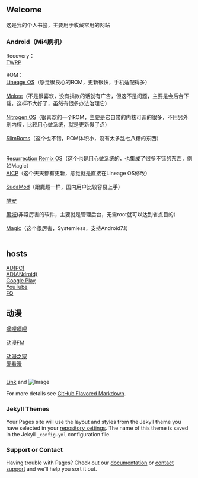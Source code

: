 ## Welcome 

这是我的个人书签，主要用于收藏常用的网站

### Android（Mi4刷机）

Recovery：                                                                                                                                                                                                                                            
[TWRP](https://twrp.me/)

ROM：                                                                                                                                                                                                                                  
[Lineage OS](https://download.lineageos.org/)（感觉很良心的ROM，更新很快，手机适配得多）                                                                                                                                                                           
[Mokee](https://download.mokeedev.com/)（不是很喜欢，没有捐款的话就有广告，但这不是问题，主要是会后台下载，这样不大好了，虽然有很多办法治理它）                                                                                                                                                                                                                                                           
[Nitrogen OS](https://sourceforge.net/projects/nitrogen-project/)（很喜欢的一个ROM，主要是它自带的内核可调的很多，不用另外刷内核，比较用心做系统，就是更新慢了点）                                                                                                                                                                                                                                       
[SlimRoms](https://slimroms.org/)（这个也不错，ROM体积小，没有太多乱七八糟的东西）                                                                                                                                                                                  
[Resurrection Remix OS](http://www.resurrectionremix.com/)（这个也是用心做系统的，也集成了很多不错的东西，例如Magic）                                                                                                                                                 
[AICP](http://dwnld.aicp-rom.com/)（这个天天都有更新，感觉就是直接在Lineage OS修改）                                                                                                                                                                               
[SudaMod](http://sudamod.download/)（跟魔趣一样，国内用户比较容易上手）                                                                                                                                                                                             
[酷安](https://apkcool.com/)                                                                                                                                                                                                                                    
[黑域](https://piebridge.me/br/)(非常厉害的软件，主要就是管理后台，无需root就可以达到省点目的）                                                                                                                                                                      
[Magic]()（这个很厉害，Systemless，支持Android7.1）                                                                                                                                                                                                               
## hosts
                                                                                                                                 
[AD(PC)](https://raw.githubusercontent.com/vokins/yhosts/master/hosts.txt)                                                                                                                                                                                       
[AD(ANdroid)](https://raw.githubusercontent.com/vokins/yhosts/master/hosts)                                                                                                                                                                                     
[Google Play](https://raw.githubusercontent.com/sy618/hosts/master/p)                                                                                                                                                                                           
[YouTube](https://raw.githubusercontent.com/sy618/hosts/master/y)                                                                                                                                                                                               
[FQ](https://raw.githubusercontent.com/racaljk/hosts/master/hosts)                                                                                                                                                                                               

## 动漫

[嘀哩嘀哩](http://www.dilidili.wang/)                                                                                                                                                                                                                            
[动漫FM](http://www.dongman.fm/)                                                                                                                                                                                                                                 
[动漫之家](http://manhua.dmzj.com/)                                                                                                                                                                                                                              
[爱看漫](http://www.ikanman.com/)                                                                                                                                                                                                                                

[Link](url) and ![Image](src)

For more details see [GitHub Flavored Markdown](https://guides.github.com/features/mastering-markdown/).

### Jekyll Themes

Your Pages site will use the layout and styles from the Jekyll theme you have selected in your [repository settings](https://github.com/chstarme/chstar/settings). The name of this theme is saved in the Jekyll `_config.yml` configuration file.

### Support or Contact

Having trouble with Pages? Check out our [documentation](https://help.github.com/categories/github-pages-basics/) or [contact support](https://github.com/contact) and we’ll help you sort it out.
